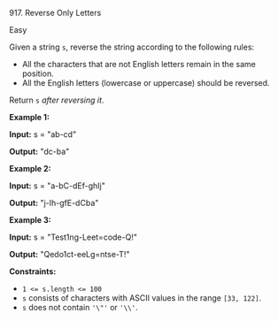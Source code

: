 917\. Reverse Only Letters

Easy

Given a string `s`, reverse the string according to the following rules:

*   All the characters that are not English letters remain in the same position.
*   All the English letters (lowercase or uppercase) should be reversed.

Return `s` _after reversing it_.

**Example 1:**

**Input:** s = "ab-cd"

**Output:** "dc-ba"

**Example 2:**

**Input:** s = "a-bC-dEf-ghIj"

**Output:** "j-Ih-gfE-dCba"

**Example 3:**

**Input:** s = "Test1ng-Leet=code-Q!"

**Output:** "Qedo1ct-eeLg=ntse-T!"

**Constraints:**

*   `1 <= s.length <= 100`
*   `s` consists of characters with ASCII values in the range `[33, 122]`.
*   `s` does not contain `'\"'` or `'\\'`.